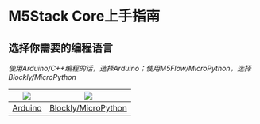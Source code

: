 # M5Stack Core上手指南

## 选择你需要的编程语言

*使用Arduino/C++编程的话，选择Arduino；使用M5Flow/MicroPython，选择Blockly/MicroPython*

<img src="assets/img/getting_started_pics/arduino_logo.png"> | <img src="assets/img/getting_started_pics/blockly_and_micropython.png">
---|---
[Arduino](/zh_CN/quick_start/m5core/m5stack_core_get_started_Arduino_MacOS) | [Blockly/MicroPython](/zh_CN/quick_start/m5core/m5stack_core_get_started_MicroPython)

